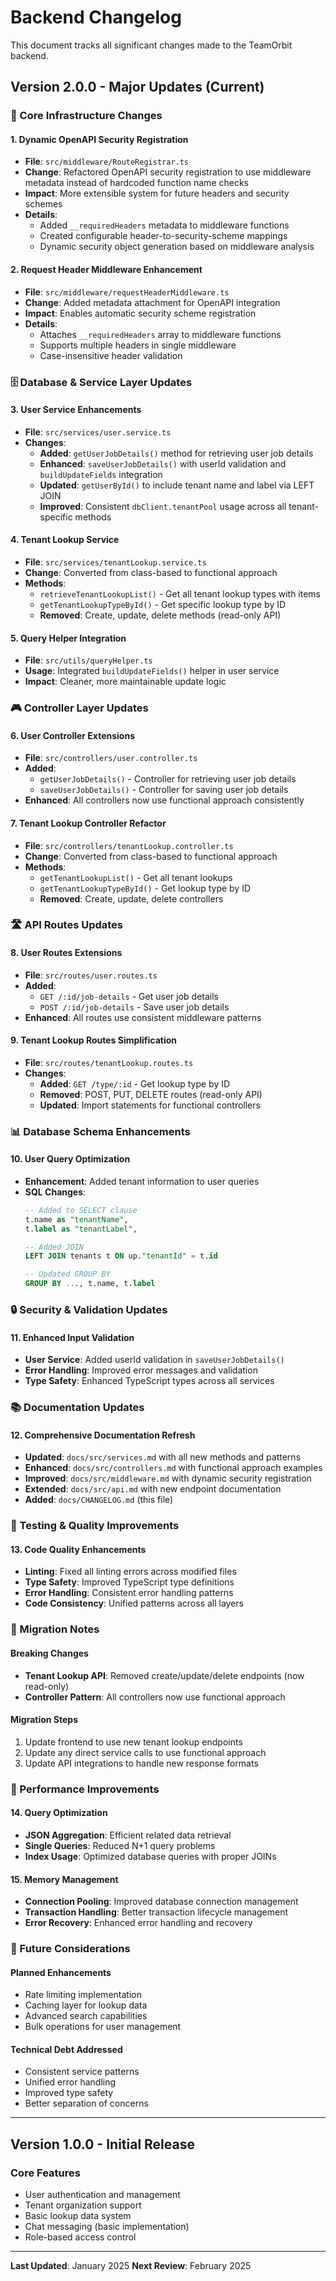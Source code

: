 # Backend Changelog

This document tracks all significant changes made to the TeamOrbit backend.

## Version 2.0.0 - Major Updates (Current)

### 🔧 Core Infrastructure Changes

#### 1. Dynamic OpenAPI Security Registration
- **File**: `src/middleware/RouteRegistrar.ts`
- **Change**: Refactored OpenAPI security registration to use middleware metadata instead of hardcoded function name checks
- **Impact**: More extensible system for future headers and security schemes
- **Details**:
  - Added `__requiredHeaders` metadata to middleware functions
  - Created configurable header-to-security-scheme mappings
  - Dynamic security object generation based on middleware analysis

#### 2. Request Header Middleware Enhancement
- **File**: `src/middleware/requestHeaderMiddleware.ts`
- **Change**: Added metadata attachment for OpenAPI integration
- **Impact**: Enables automatic security scheme registration
- **Details**:
  - Attaches `__requiredHeaders` array to middleware functions
  - Supports multiple headers in single middleware
  - Case-insensitive header validation

### 🗄️ Database & Service Layer Updates

#### 3. User Service Enhancements
- **File**: `src/services/user.service.ts`
- **Changes**:
  - **Added**: `getUserJobDetails()` method for retrieving user job details
  - **Enhanced**: `saveUserJobDetails()` with userId validation and `buildUpdateFields` integration
  - **Updated**: `getUserById()` to include tenant name and label via LEFT JOIN
  - **Improved**: Consistent `dbClient.tenantPool` usage across all tenant-specific methods

#### 4. Tenant Lookup Service
- **File**: `src/services/tenantLookup.service.ts`
- **Change**: Converted from class-based to functional approach
- **Methods**:
  - `retrieveTenantLookupList()` - Get all tenant lookup types with items
  - `getTenantLookupTypeById()` - Get specific lookup type by ID
  - **Removed**: Create, update, delete methods (read-only API)

#### 5. Query Helper Integration
- **File**: `src/utils/queryHelper.ts`
- **Usage**: Integrated `buildUpdateFields()` helper in user service
- **Impact**: Cleaner, more maintainable update logic

### 🎮 Controller Layer Updates

#### 6. User Controller Extensions
- **File**: `src/controllers/user.controller.ts`
- **Added**:
  - `getUserJobDetails()` - Controller for retrieving user job details
  - `saveUserJobDetails()` - Controller for saving user job details
- **Enhanced**: All controllers now use functional approach consistently

#### 7. Tenant Lookup Controller Refactor
- **File**: `src/controllers/tenantLookup.controller.ts`
- **Change**: Converted from class-based to functional approach
- **Methods**:
  - `getTenantLookupList()` - Get all tenant lookups
  - `getTenantLookupTypeById()` - Get lookup type by ID
  - **Removed**: Create, update, delete controllers

### 🛣️ API Routes Updates

#### 8. User Routes Extensions
- **File**: `src/routes/user.routes.ts`
- **Added**:
  - `GET /:id/job-details` - Get user job details
  - `POST /:id/job-details` - Save user job details
- **Enhanced**: All routes use consistent middleware patterns

#### 9. Tenant Lookup Routes Simplification
- **File**: `src/routes/tenantLookup.routes.ts`
- **Changes**:
  - **Added**: `GET /type/:id` - Get lookup type by ID
  - **Removed**: POST, PUT, DELETE routes (read-only API)
  - **Updated**: Import statements for functional controllers

### 📊 Database Schema Enhancements

#### 10. User Query Optimization
- **Enhancement**: Added tenant information to user queries
- **SQL Changes**:
  ```sql
  -- Added to SELECT clause
  t.name as "tenantName",
  t.label as "tenantLabel",
  
  -- Added JOIN
  LEFT JOIN tenants t ON up."tenantId" = t.id
  
  -- Updated GROUP BY
  GROUP BY ..., t.name, t.label
  ```

### 🔒 Security & Validation Updates

#### 11. Enhanced Input Validation
- **User Service**: Added userId validation in `saveUserJobDetails()`
- **Error Handling**: Improved error messages and validation
- **Type Safety**: Enhanced TypeScript types across all services

### 📚 Documentation Updates

#### 12. Comprehensive Documentation Refresh
- **Updated**: `docs/src/services.md` with all new methods and patterns
- **Enhanced**: `docs/src/controllers.md` with functional approach examples
- **Improved**: `docs/src/middleware.md` with dynamic security registration
- **Extended**: `docs/src/api.md` with new endpoint documentation
- **Added**: `docs/CHANGELOG.md` (this file)

### 🧪 Testing & Quality Improvements

#### 13. Code Quality Enhancements
- **Linting**: Fixed all linting errors across modified files
- **Type Safety**: Improved TypeScript type definitions
- **Error Handling**: Consistent error handling patterns
- **Code Consistency**: Unified patterns across all layers

### 🔄 Migration Notes

#### Breaking Changes
- **Tenant Lookup API**: Removed create/update/delete endpoints (now read-only)
- **Controller Pattern**: All controllers now use functional approach

#### Migration Steps
1. Update frontend to use new tenant lookup endpoints
2. Update any direct service calls to use functional approach
3. Update API integrations to handle new response formats

### 🚀 Performance Improvements

#### 14. Query Optimization
- **JSON Aggregation**: Efficient related data retrieval
- **Single Queries**: Reduced N+1 query problems
- **Index Usage**: Optimized database queries with proper JOINs

#### 15. Memory Management
- **Connection Pooling**: Improved database connection management
- **Transaction Handling**: Better transaction lifecycle management
- **Error Recovery**: Enhanced error handling and recovery

### 🔮 Future Considerations

#### Planned Enhancements
- Rate limiting implementation
- Caching layer for lookup data
- Advanced search capabilities
- Bulk operations for user management

#### Technical Debt Addressed
- Consistent service patterns
- Unified error handling
- Improved type safety
- Better separation of concerns

---

## Version 1.0.0 - Initial Release

### Core Features
- User authentication and management
- Tenant organization support
- Basic lookup data system
- Chat messaging (basic implementation)
- Role-based access control

---

**Last Updated**: January 2025
**Next Review**: February 2025
